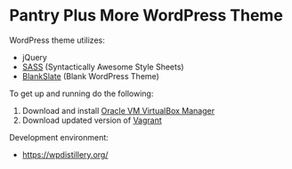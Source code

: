 # Pantry Plus More WordPress Theme

WordPress theme utilizes:
* jQuery
* [SASS](http://sass-lang.com/) (Syntactically Awesome Style Sheets)
* [BlankSlate](https://wordpress.org/themes/blankslate/) (Blank WordPress Theme)

To get up and running do the following:
1. Download and install [Oracle VM VirtualBox Manager](https://www.virtualbox.org/wiki/Downloads)
2. Download updated version of [Vagrant](https://www.vagrantup.com/downloads.html)

Development environment:
* https://wpdistillery.org/
